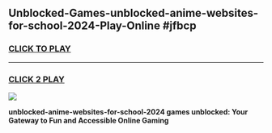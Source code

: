 
## Unblocked-Games-unblocked-anime-websites-for-school-2024-Play-Online #jfbcp
<h3>
<a href="https://news.freeplayer.one?title=unblocked-anime-websites-for-school-2024&ref=3">CLICK TO PLAY</a></h3>
<hr>

<h3>
<a href="https://news.freeplayer.one?title=unblocked-anime-websites-for-school-2024&ref=3">CLICK 2 PLAY</a>
  
</h3>

<a href="https://news.freeplayer.one?title=unblocked-anime-websites-for-school-2024&ref=3"><img src="https://clearcache.store/games.png"></a>


**unblocked-anime-websites-for-school-2024 games unblocked: Your Gateway to Fun and Accessible Online Gaming**
